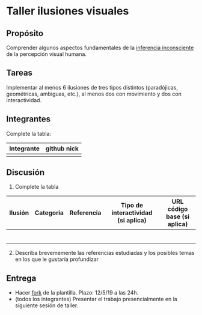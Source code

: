 # Taller ilusiones visuales

## Propósito

Comprender algunos aspectos fundamentales de la [inferencia inconsciente](https://github.com/VisualComputing/Cognitive) de la percepción visual humana.

## Tareas

Implementar al menos 6 ilusiones de tres tipos distintos (paradójicas, geométricas, ambiguas, etc.), al menos dos con movimiento y dos con interactividad.

## Integrantes

Complete la tabla:

| Integrante | github nick |
|------------|-------------|
|            |             |

## Discusión

1. Complete la tabla

| Ilusión | Categoria | Referencia | Tipo de interactividad (si aplica) | URL código base (si aplica) |
|---------|-----------|------------|------------------------------------|-----------------------------|
|         |           |            |                                    |                             |
|         |           |            |                                    |                             |
|         |           |            |                                    |                             |
|         |           |            |                                    |                             |
|         |           |            |                                    |                             |
|         |           |            |                                    |                             |

2. Describa brevememente las referencias estudiadas y los posibles temas en los que le gustaría profundizar

## Entrega

* Hacer [fork](https://help.github.com/articles/fork-a-repo/) de la plantilla. Plazo: 12/5/19 a las 24h.
* (todos los integrantes) Presentar el trabajo presencialmente en la siguiente sesión de taller.

